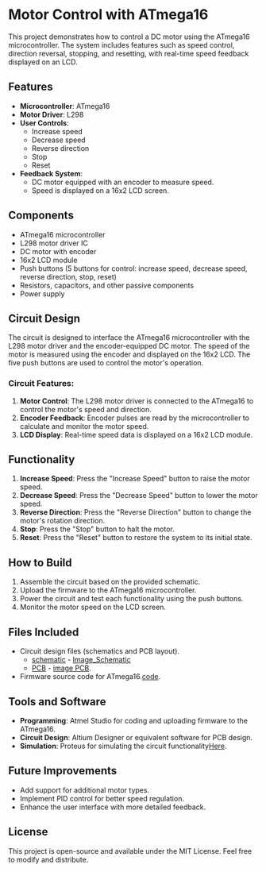 # Motor Control with ATmega16

This project demonstrates how to control a DC motor using the ATmega16 microcontroller. The system includes features such as speed control, direction reversal, stopping, and resetting, with real-time speed feedback displayed on an LCD.

## Features
- **Microcontroller**: ATmega16
- **Motor Driver**: L298
- **User Controls**:
  - Increase speed
  - Decrease speed
  - Reverse direction
  - Stop
  - Reset
- **Feedback System**:
  - DC motor equipped with an encoder to measure speed.
  - Speed is displayed on a 16x2 LCD screen.

## Components
- ATmega16 microcontroller
- L298 motor driver IC
- DC motor with encoder
- 16x2 LCD module
- Push buttons (5 buttons for control: increase speed, decrease speed, reverse direction, stop, reset)
- Resistors, capacitors, and other passive components
- Power supply

## Circuit Design
The circuit is designed to interface the ATmega16 microcontroller with the L298 motor driver and the encoder-equipped DC motor. The speed of the motor is measured using the encoder and displayed on the 16x2 LCD. The five push buttons are used to control the motor's operation.

### Circuit Features:
1. **Motor Control**: The L298 motor driver is connected to the ATmega16 to control the motor's speed and direction.
2. **Encoder Feedback**: Encoder pulses are read by the microcontroller to calculate and monitor the motor speed.
3. **LCD Display**: Real-time speed data is displayed on a 16x2 LCD module.

## Functionality
1. **Increase Speed**: Press the "Increase Speed" button to raise the motor speed.
2. **Decrease Speed**: Press the "Decrease Speed" button to lower the motor speed.
3. **Reverse Direction**: Press the "Reverse Direction" button to change the motor's rotation direction.
4. **Stop**: Press the "Stop" button to halt the motor.
5. **Reset**: Press the "Reset" button to restore the system to its initial state.

## How to Build
1. Assemble the circuit based on the provided schematic.
2. Upload the firmware to the ATmega16 microcontroller.
3. Power the circuit and test each functionality using the push buttons.
4. Monitor the motor speed on the LCD screen.

## Files Included
- Circuit design files (schematics and PCB layout).
  - [schematic](https://github.com/nguyenbinh-shark/ATmega16_DC_motor_control/blob/main/Control_DC_Motor_C/PCB_Altium/DKDongco/Sheet1.SchDoc) - [Image_Schematic](https://github.com/nguyenbinh-shark/ATmega16_DC_motor_control/blob/main/Control_DC_Motor_C/PCB_Altium/DKDongco/schematic.jpg)
  - [PCB](https://github.com/nguyenbinh-shark/ATmega16_DC_motor_control/blob/main/Control_DC_Motor_C/PCB_Altium/DKDongco/PCB1.PcbDoc) - [image PCB](https://github.com/nguyenbinh-shark/ATmega16_DC_motor_control/blob/main/Control_DC_Motor_C/PCB_Altium/DKDongco/PCB_DC.jpg).
- Firmware source code for ATmega16.[code](https://github.com/nguyenbinh-shark/ATmega16_DC_motor_control/blob/main/Control_DC_Motor_C/code%20ATmel/Control_DC_Motor_C/main.c).

## Tools and Software
- **Programming**: Atmel Studio for coding and uploading firmware to the ATmega16.
- **Circuit Design**: Altium Designer or equivalent software for PCB design.
- **Simulation**: Proteus for simulating the circuit functionality[Here](https://github.com/nguyenbinh-shark/ATmega16_DC_motor_control/blob/main/Control_DC_Motor_C/proteus/test.pdsprj).

## Future Improvements
- Add support for additional motor types.
- Implement PID control for better speed regulation.
- Enhance the user interface with more detailed feedback.

## License
This project is open-source and available under the MIT License. Feel free to modify and distribute.
